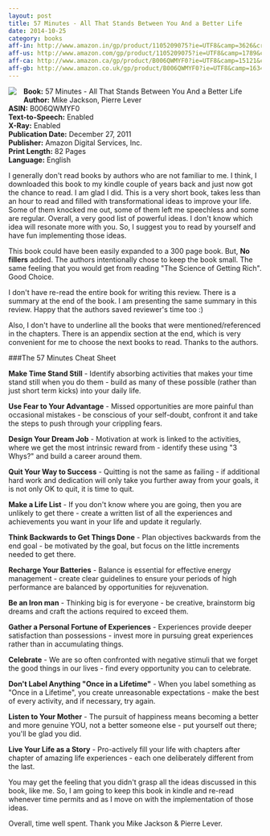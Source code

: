 ```yaml
---
layout: post
title: 57 Minutes - All That Stands Between You And a Better Life
date: 2014-10-25
category: books
aff-in: http://www.amazon.in/gp/product/1105209075?ie=UTF8&camp=3626&creativeASIN=1105209075&linkCode=xm2&tag=smileprem-in-21
aff-us: http://www.amazon.com/gp/product/1105209075?ie=UTF8&camp=1789&creativeASIN=1105209075&linkCode=xm2&tag=smileprem-us-20
aff-ca: http://www.amazon.ca/gp/product/B006QWMYF0?ie=UTF8&camp=15121&creativeASIN=B006QWMYF0&linkCode=xm2&tag=smileprem-ca-20
aff-gb: http://www.amazon.co.uk/gp/product/B006QWMYF0?ie=UTF8&camp=1634&creativeASIN=B006QWMYF0&linkCode=xm2&tag=smileprem-gb-21
---
```


<img style="clear: right; float: left; margin-bottom: 1em; margin-right: 1em;" 
src="{{site.img-url}}/57-minutes-book-mike-jackson-pierre-lever.jpg"/>
**Book:** 57 Minutes - All That Stands Between You And a Better Life  
**Author:** Mike Jackson, Pierre Lever  
**ASIN:** B006QWMYF0  
**Text-to-Speech:** Enabled  
**X-Ray:** Enabled  
**Publication Date:** December 27, 2011  
**Publisher:** Amazon Digital Services, Inc.  
**Print Length:** 82 Pages  
**Language:** English  

I generally don't read books by authors who are not familiar to me. I think, I downloaded this book to my kindle couple of years back and just now got the chance to read. I am glad I did. This is a very short book, takes less than an hour to read and filled with transformational ideas to improve your life. Some of them knocked me out, some of them left me speechless and some are regular. Overall, a very good list of powerful ideas. I don't know which idea will resonate more with you. So, I suggest you to read by yourself and have fun implementing those ideas.

This book could have been easily expanded to a 300 page book. But, **No fillers** added. The authors intentionally chose to keep the book small. The same feeling that you would get from reading "The Science of Getting Rich". Good Choice.  

I don't have re-read the entire book for writing this review. There is a summary at the end of the book. I am presenting the same summary in this review. Happy that the authors saved reviewer's time too :)

Also, I don't have to underline all the books that were mentioned/referenced in the chapters. There is an appendix section at the end, which is very convenient for me to choose the next books to read. Thanks to the authors.

###The 57 Minutes Cheat Sheet

**Make Time Stand Still** - Identify absorbing activities that makes your time stand still when you do them - build as many of these possible (rather than just short term kicks) into your daily life.

**Use Fear to Your Advantage** - Missed opportunities are more painful than occasional mistakes - be conscious of your self-doubt, confront it and take the steps to push through your crippling fears.

**Design Your Dream Job** - Motivation at work is linked to the activities, where we get the most intrinsic reward from - identify these using "3 Whys?" and build a career around them.

**Quit Your Way to Success** - Quitting is not the same as failing - if additional hard work and dedication will only take you further away from your goals, it is not only OK to quit, it is time to quit.

**Make a Life List** - If you don't know where you are going, then you are unlikely to get there - create a written list of all the experiences and achievements you want in your life and update it regularly.

**Think Backwards to Get Things Done** - Plan objectives backwards from the end goal -  be motivated by the goal, but focus on the little increments needed to get there.

**Recharge Your Batteries** - Balance is essential for effective energy management - create clear guidelines to ensure your periods of high performance are balanced by opportunities for rejuvenation.

**Be an Iron man** - Thinking big is for everyone - be creative, brainstorm big dreams and craft the actions required to exceed them.

**Gather a Personal Fortune of Experiences** - Experiences provide deeper satisfaction than possessions - invest more in pursuing great experiences rather than in accumulating things.

**Celebrate** - We are so often confronted with negative stimuli that we forget the good things in our lives - find every opportunity you can to celebrate.

**Don't Label Anything "Once in a Lifetime"** - When you label something as "Once in a Lifetime", you create unreasonable expectations - make the best of every activity, and if necessary, try again.

**Listen to Your Mother** - The pursuit of happiness means becoming a better and more genuine YOU, not a better someone else - put yourself out there; you'll be glad you did.

**Live Your Life as a Story** - Pro-actively fill your life with chapters after chapter of amazing life experiences - each one deliberately different from the last.

You may get the feeling that you didn't grasp all the ideas discussed in this book, like me. So, I am going to keep this book in kindle and re-read whenever time permits and as I move on with the implementation of those ideas. 

Overall, time well spent. Thank you Mike Jackson & Pierre Lever.
